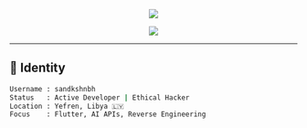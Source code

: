 <!-- 🧠 Hacker Banner -->
<p align="center">
  <img src="https://capsule-render.vercel.app/api?type=rect&color=101010&height=160&section=header&text=Sand%20Kshnbh&fontSize=45&fontColor=00ff9f&animation=fadeIn" />
</p>

<!-- 🔥 Terminal Typing -->
<p align="center">
  <img src="https://readme-typing-svg.herokuapp.com?font=Fira+Code&size=24&pause=1000&color=00FF9F&center=true&vCenter=true&multiline=true&width=800&lines=%24+whoami;Sand+Kshnbh+-+Libyan+Cyber+Dev;Flutter+%7C+AI+%7C+Linux+%7C+Firebase+%7C+Supabase;Building+dark+tools+and+intelligent+systems+%F0%9F%94%A5" />
</p>

---

## 🧠 Identity

```bash
Username : sandkshnbh
Status   : Active Developer | Ethical Hacker
Location : Yefren, Libya 🇱🇾
Focus    : Flutter, AI APIs, Reverse Engineering

